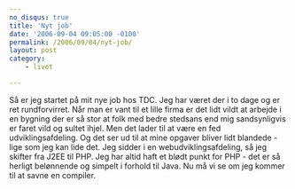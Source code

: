 ```yaml
---
no_disqus: true
title: 'Nyt job'
date: '2006-09-04 09:05:00 -0100'
permalink: /2006/09/04/nyt-job/
layout: post
category:
    - livet

---
```

Så er jeg startet på mit nye job hos TDC. Jeg har været der i to dage og er ret rundforvirret. Når man er vant til et lille firma er det lidt vildt at arbejde i en bygning der er så stor at folk med bedre stedsans end mig sandsynligvis er faret vild og sultet ihjel. Men det lader til at være en fed udviklingsafdeling. Og det ser ud til at mine opgaver bliver lidt blandede - lige som jeg kan lide det. Jeg sidder i en webudviklingsafdeling, så jeg skifter fra J2EE til PHP. Jeg har altid haft et blødt punkt for PHP - det er så herligt belønnende og simpelt i forhold til Java. Nu må vi se om jeg kommer til at savne en compiler.
